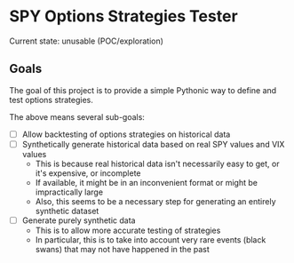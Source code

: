 # SPY Options Strategies Tester

Current state: unusable (POC/exploration)

## Goals

The goal of this project is to provide a simple Pythonic way to define and test options strategies.

The above means several sub-goals:
- [ ] Allow backtesting of options strategies on historical data
- [ ] Synthetically generate historical data based on real SPY values and VIX values
  - This is because real historical data isn't necessarily easy to get, or it's expensive, or incomplete
  - If available, it might be in an inconvenient format or might be impractically large
  - Also, this seems to be a necessary step for generating an entirely synthetic dataset
- [ ] Generate purely synthetic data
  - This is to allow more accurate testing of strategies
  - In particular, this is to take into account very rare events (black swans) that may not have happened in the past


